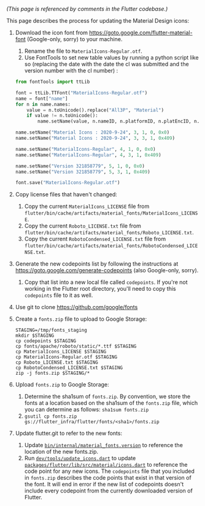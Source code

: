 _(This page is referenced by comments in the Flutter codebase.)_

This page describes the process for updating the Material Design icons:

 1. Download the icon font from https://goto.google.com/flutter-material-font (Google-only, sorry) to your machine.
    1. Rename the file to `MaterialIcons-Regular.otf`.
    1. Use FontTools to set new table values by running a python script like so (replacing the date with the date the cl was submitted and the version number with the cl number) :
    ```python
    from fontTools import ttLib

    font = ttLib.TTFont("MaterialIcons-Regular.otf")
    name = font["name"]
    for n in name.names:
        value = n.toUnicode().replace("All3P", "Material")
        if value != n.toUnicode():
            name.setName(value, n.nameID, n.platformID, n.platEncID, n.langID)

    name.setName("Material Icons : 2020-9-24", 3, 1, 0, 0x0)
    name.setName("Material Icons : 2020-9-24", 3, 3, 1, 0x409)

    name.setName("MaterialIcons-Regular", 4, 1, 0, 0x0)
    name.setName("MaterialIcons-Regular", 4, 3, 1, 0x409)

    name.setName("Version 321858779", 5, 1, 0, 0x0)
    name.setName("Version 321858779", 5, 3, 1, 0x409)

    font.save("MaterialIcons-Regular.otf")
    ```

 1. Copy license files that haven't changed:
    1. Copy the current `MaterialIcons_LICENSE` file from `flutter/bin/cache/artifacts/material_fonts/MaterialIcons_LICENSE`.
    1. Copy the current `Roboto_LICENSE.txt` file from `flutter/bin/cache/artifacts/material_fonts/Roboto_LICENSE.txt`.    
    1. Copy the current `RobotoCondensed_LICENSE.txt` file from `flutter/bin/cache/artifacts/material_fonts/RobotoCondensed_LICENSE.txt`.
 1. Generate the new codepoints list by following the instructions at https://goto.google.com/generate-codepoints (also Google-only, sorry).
    1. Copy that list into a new local file called `codepoints`. If you're not working in the Flutter root directory, you'll need to copy this `codepoints` file to it as well.
  1. Use git to clone https://github.com/google/fonts
1. Create a `fonts.zip` file to upload to Google Storage:
    ```
    STAGING=/tmp/fonts_staging
    mkdir $STAGING
    cp codepoints $STAGING
    cp fonts/apache/roboto/static/*.ttf $STAGING
    cp MaterialIcons_LICENSE $STAGING
    cp MaterialIcons-Regular.otf $STAGING
    cp Roboto_LICENSE.txt $STAGING
    cp RobotoCondensed_LICENSE.txt $STAGING
    zip -j fonts.zip $STAGING/*
    ```
 1. Upload `fonts.zip` to Google Storage:
    1. Determine the sha1sum of `fonts.zip`.  By convention, we store the fonts at a location based on the sha1sum of the `fonts.zip` file, which you can determine as follows: `sha1sum fonts.zip`
    1. `gsutil cp fonts.zip gs://flutter_infra/flutter/fonts/<sha1>/fonts.zip`
 1. Update flutter.git to refer to the new fonts:
    1. Update [`bin/internal/material_fonts.version`](https://github.com/flutter/flutter/blob/master/bin/internal/material_fonts.version) to reference the location of the new fonts.zip.
    1. Run [`dev/tools/update_icons.dart`](https://github.com/flutter/flutter/blob/master/dev/tools/update_icons.dart) to update [`packages/flutter/lib/src/material/icons.dart`](https://github.com/flutter/flutter/blob/master/packages/flutter/lib/src/material/icons.dart) to reference the code point for any new icons.  The `codepoints` file that you included in `fonts.zip` describes the code points that exist in that version of the font. It will end in error if the new list of codepoints doesn't include every codepoint from the currently downloaded version of Flutter.